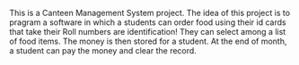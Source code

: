 This is a Canteen Management System project.
The idea of this project is to pragram a software in which a students can order food using their id cards that take their Roll numbers are identification!
They can select among a list of food items. The money is then stored for a student.
At the end of month, a student can pay the money and clear the record.
